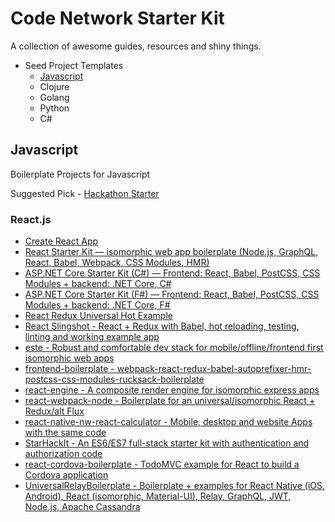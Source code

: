 # Code Network Starter Kit
A collection of awesome guides, resources and shiny things.


* Seed Project Templates
  * [Javascript](#javascript)
  * Clojure
  * Golang
  * Python
  * C#


## Javascript
Boilerplate Projects for Javascript

Suggested Pick - [Hackathon Starter](https://github.com/sahat/hackathon-starter)

### React.js

* [Create React App](https://github.com/facebookincubator/create-react-app)
* [React Starter Kit — isomorphic web app boilerplate (Node.js, GraphQL, React, Babel, Webpack, CSS Modules, HMR)](https://github.com/kriasoft/react-starter-kit)
* [ASP.NET Core Starter Kit (C#) — Frontend: React, Babel, PostCSS, CSS Modules + backend: .NET Core, C#](https://github.com/kriasoft/aspnet-starter-kit)
* [ASP.NET Core Starter Kit (F#) — Frontend: React, Babel, PostCSS, CSS Modules + backend: .NET Core, F#](https://github.com/kriasoft/fsharp-starter-kit)
* [React Redux Universal Hot Example](https://github.com/erikras/react-redux-universal-hot-example)
* [React Slingshot - React + Redux with Babel, hot reloading, testing, linting and working example app](https://github.com/coryhouse/react-slingshot)
* [este - Robust and comfortable dev stack for mobile/offline/frontend first isomorphic web apps](https://github.com/steida/este)
* [frontend-boilerplate - webpack-react-redux-babel-autoprefixer-hmr-postcss-css-modules-rucksack-boilerplate](https://github.com/tj/frontend-boilerplate)
* [react-engine - A composite render engine for isomorphic express apps](https://github.com/paypal/react-engine)
* [react-webpack-node - Boilerplate for an universal/isomorphic React + Redux/alt Flux](https://github.com/choonkending/react-webpack-node)
* [react-native-nw-react-calculator - Mobile, desktop and website Apps with the same code](https://github.com/benoitvallon/react-native-nw-react-calculator)
* [StarHackIt - An ES6/ES7 full-stack starter kit with authentication and authorization code](https://github.com/FredericHeem/starhackit)
* [react-cordova-boilerplate - TodoMVC example for React to build a Cordova application](https://github.com/unimonkiez/react-cordova-boilerplate)
* [UniversalRelayBoilerplate - Boilerplate + examples for React Native (iOS, Android), React (isomorphic, Material-UI), Relay, GraphQL, JWT, Node.js, Apache Cassandra](https://github.com/codefoundries/UniversalRelayBoilerplate)



